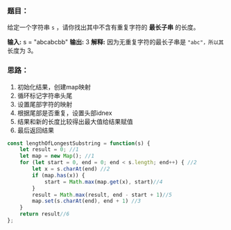 ### 题目：
给定一个字符串 `s` ，请你找出其中不含有重复字符的 **最长子串** 的长度。

**输入:** s = "abcabcbb"
**输出:** 3 
**解释:** 因为无重复字符的最长子串是 `"abc"，所以其`长度为 3。

### 思路：
1. 初始化结果，创建map映射
2. 循环标记字符串头尾
3. 设置尾部字符的映射
4. 根据尾部是否重复，设置头部idnex
5.  结果和新的长度比较得出最大值给结果赋值
6. 最后返回结果

```js
const lengthOfLongestSubstring = function(s) {
    let result = 0; //1
    let map = new Map(); //1
    for (let start = 0, end = 0; end < s.length; end++) { //2
        let x = s.charAt(end) //2
        if (map.has(x)) {
            start = Math.max(map.get(x), start)//4
        }
        result = Math.max(result, end - start + 1)//5
        map.set(s.charAt(end), end + 1) //3
    }
    return result//6
};
```